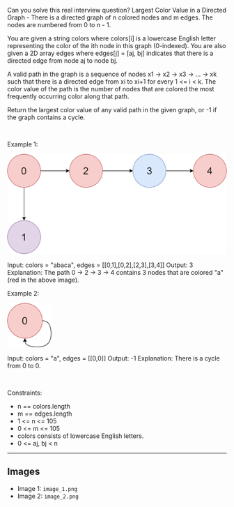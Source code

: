 Can you solve this real interview question? Largest Color Value in a Directed Graph - There is a directed graph of n colored nodes and m edges. The nodes are numbered from 0 to n - 1.

You are given a string colors where colors[i] is a lowercase English letter representing the color of the ith node in this graph (0-indexed). You are also given a 2D array edges where edges[j] = [aj, bj] indicates that there is a directed edge from node aj to node bj.

A valid path in the graph is a sequence of nodes x1 -> x2 -> x3 -> ... -> xk such that there is a directed edge from xi to xi+1 for every 1 <= i < k. The color value of the path is the number of nodes that are colored the most frequently occurring color along that path.

Return the largest color value of any valid path in the given graph, or -1 if the graph contains a cycle.

 

Example 1:

![Example 1](./image_1.png)


Input: colors = "abaca", edges = [[0,1],[0,2],[2,3],[3,4]]
Output: 3
Explanation: The path 0 -> 2 -> 3 -> 4 contains 3 nodes that are colored "a" (red in the above image).


Example 2:

![Example 2](./image_2.png)


Input: colors = "a", edges = [[0,0]]
Output: -1
Explanation: There is a cycle from 0 to 0.


 

Constraints:

 * n == colors.length
 * m == edges.length
 * 1 <= n <= 105
 * 0 <= m <= 105
 * colors consists of lowercase English letters.
 * 0 <= aj, bj < n

---

## Images

- Image 1: `image_1.png`
- Image 2: `image_2.png`
